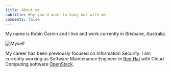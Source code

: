 ```yaml
---
title: About me
subtitle: Why you'd want to hang out with me
comments: false
---
```


My name is Robin Černín and I live and work currently in Brisbane, Australia.  

![Myself](/img/me.png)

My career has been previously focused on Information Security.
I am currently working as Software Maintenance Engineer in [Red Hat](https://www.redhat.com/) with Cloud Computing software [OpenStack](https://www.openstack.org/).